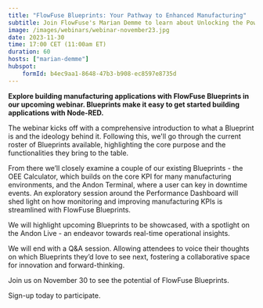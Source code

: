 ```yaml
---
title: "FlowFuse Blueprints: Your Pathway to Enhanced Manufacturing"
subtitle: Join FlowFuse's Marian Demme to learn about Unlocking the Power of Node-Red for Modern Manufacturing.
image: /images/webinars/webinar-november23.jpg
date: 2023-11-30
time: 17:00 CET (11:00am ET) 
duration: 60
hosts: ["marian-demme"]
hubspot:
    formId: b4ec9aa1-8648-47b3-b908-ec8597e8735d
---
```


**Explore building manufacturing applications with FlowFuse Blueprints in our upcoming webinar. Blueprints make it easy to get started building applications with Node-RED.**

<!--more-->

The webinar kicks off with a comprehensive introduction to what a Blueprint is and the ideology behind it. Following this, we'll go through the current roster of Blueprints available, highlighting the core purpose and the functionalities they bring to the table.

From there we’ll closely examine a couple of our existing Blueprints - the OEE Calculator, which builds on the core KPI for many manufacturing environments, and the Andon Terminal, where a user can key in downtime events. An exploratory session around the Performance Dashboard will shed light on how monitoring and improving manufacturing KPIs is streamlined with FlowFuse Blueprints.

We will highlight upcoming Blueprints to be showcased, with a spotlight on the Andon Live - an endeavor towards real-time operational insights.

We will end with a Q&A session. Allowing attendees to voice their thoughts on which Blueprints they’d love to see next, fostering a collaborative space for innovation and forward-thinking.

Join us on November 30 to see the potential of FlowFuse Blueprints. 

Sign-up today to participate.



